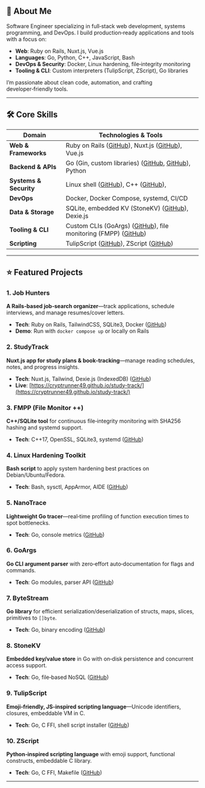 ## 🚀 About Me

Software Engineer specializing in full‑stack web development, systems programming, and DevOps. I build production‑ready applications and tools with a focus on:

* **Web**: Ruby on Rails, Nuxt.js, Vue.js
* **Languages**: Go, Python, C++, JavaScript, Bash
* **DevOps & Security**: Docker, Linux hardening, file‑integrity monitoring
* **Tooling & CLI**: Custom interpreters (TulipScript, ZScript), Go libraries

I’m passionate about clean code, automation, and crafting developer‑friendly tools.

---

## 🛠️ Core Skills

| Domain                 | Technologies & Tools                                                     |
| ---------------------- | ------------------------------------------------------------------------ |
| **Web & Frameworks**   | Ruby on Rails ([GitHub][1]), Nuxt.js ([GitHub][2]), Vue.js               |
| **Backend & APIs**     | Go (Gin, custom libraries) ([GitHub][3], [GitHub][4]), Python            |
| **Systems & Security** | Linux shell ([GitHub][5]), C++ ([GitHub][6]),                            |
| **DevOps**             | Docker, Docker Compose, systemd, CI/CD                                   |
| **Data & Storage**     | SQLite, embedded KV (StoneKV) ([GitHub][7]), Dexie.js                    |
| **Tooling & CLI**      | Custom CLIs (GoArgs) ([GitHub][4]), file monitoring (FMPP) ([GitHub][6]) |
| **Scripting**          | TulipScript ([GitHub][8]), ZScript ([GitHub][9])                         |

---

## ⭐ Featured Projects

### 1. Job Hunters

**A Rails‑based job‑search organizer**—track applications, schedule interviews, and manage resumes/cover letters.

* **Tech**: Ruby on Rails, TailwindCSS, SQLite3, Docker ([GitHub][1])
* **Demo**: Run with `docker compose up` or locally on Rails

### 2. StudyTrack

**Nuxt.js app for study plans & book‑tracking**—manage reading schedules, notes, and progress insights.

* **Tech**: Nuxt.js, Tailwind, Dexie.js (IndexedDB) ([GitHub][2])
* **Live**: [https://cryptrunner49.github.io/study-track/](https://cryptrunner49.github.io/study-track/)

### 3. FMPP (File Monitor ++)

**C++/SQLite tool** for continuous file‑integrity monitoring with SHA256 hashing and systemd support.

* **Tech**: C++17, OpenSSL, SQLite3, systemd ([GitHub][6])

### 4. Linux Hardening Toolkit

**Bash script** to apply system hardening best practices on Debian/Ubuntu/Fedora.

* **Tech**: Bash, sysctl, AppArmor, AIDE ([GitHub][5])

### 5. NanoTrace

**Lightweight Go tracer**—real‑time profiling of function execution times to spot bottlenecks.

* **Tech**: Go, console metrics ([GitHub][3])

### 6. GoArgs

**Go CLI argument parser** with zero‑effort auto‑documentation for flags and commands.

* **Tech**: Go modules, parser API ([GitHub][4])

### 7. ByteStream

**Go library** for efficient serialization/deserialization of structs, maps, slices, primitives to `[]byte`.

* **Tech**: Go, binary encoding ([GitHub][10])

### 8. StoneKV

**Embedded key/value store** in Go with on‑disk persistence and concurrent access support.

* **Tech**: Go, file‑based NoSQL ([GitHub][7])

### 9. TulipScript

**Emoji‑friendly, JS‑inspired scripting language**—Unicode identifiers, closures, embeddable VM in C.

* **Tech**: Go, C FFI, shell script installer ([GitHub][8])

### 10. ZScript

**Python‑inspired scripting language** with emoji support, functional constructs, embeddable C library.

* **Tech**: Go, C FFI, Makefile ([GitHub][9])

---

[1]: https://github.com/cryptrunner49/job-hunters "GitHub - cryptrunner49/job-hunters:  A web app to organize job searches, track cold job applications, and manage interviews, made with Ruby on Rails "
[2]: https://github.com/cryptrunner49/study-track "GitHub - cryptrunner49/study-track:  StudyTrack: A Nuxt.js web app for managing study plans, tracking books, and note-taking.  https://cryptrunner49.github.io/study-track"
[3]: https://github.com/cryptrunner49/nanotrace "GitHub - cryptrunner49/nanotrace: ⚡ NanoTrace – Lightweight Golang tracer for real-time performance insights "
[4]: https://github.com/cryptrunner49/goargs "GitHub - cryptrunner49/goargs:  GoArgs: An easy-to-use Go CLI argument parser with automatic documentation! "
[5]: https://github.com/cryptrunner49/linux-hardening-toolkit "GitHub - cryptrunner49/linux-hardening-toolkit: ️ Linux Hardening Toolkit"
[6]: https://github.com/cryptrunner49/fmpp "GitHub - cryptrunner49/fmpp: ️ File Monitor ++ — Safeguard your system by monitoring specified directories for unauthorized changes, ensuring file integrity and enhancing security."
[7]: https://github.com/cryptrunner49/stonekv "GitHub - cryptrunner49/stonekv:  StoneKV is a lightweight embedded key/value store built in Go!"
[8]: https://github.com/cryptrunner49/tulipscript "GitHub - cryptrunner49/tulipscript:  A lightweight, JavaScript-inspired scripting language with emoji support and modern features."
[9]: https://github.com/cryptrunner49/zscript "GitHub - cryptrunner49/zscript:  A lightweight, Python-inspired scripting language with emoji support and modern features."
[10]: https://github.com/cryptrunner49/bytestream "GitHub - cryptrunner49/bytestream:  ByteStream – A lightweight and efficient Go library for serializing and deserializing data into []byte.  Easy-to-use, fast, and Go-idiomatic!"
